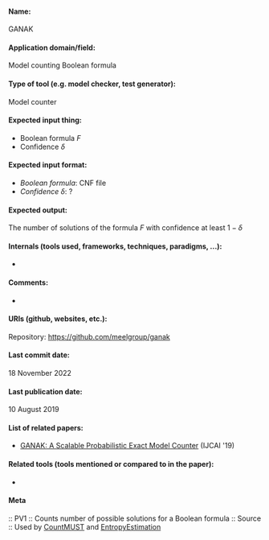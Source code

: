 #### Name:
GANAK

#### Application domain/field:
Model counting
Boolean formula

#### Type of tool (e.g. model checker, test generator):
Model counter

#### Expected input thing:
- Boolean formula $F$
- Confidence $\delta$

#### Expected input format:
- *Boolean formula*: CNF file
- *Confidence $\delta$*: ?

#### Expected output:
The number of solutions of the formula $F$ with confidence at least $1-\delta$

#### Internals (tools used, frameworks, techniques, paradigms, ...):
-

#### Comments:
-

#### URIs (github, websites, etc.):
Repository: https://github.com/meelgroup/ganak

#### Last commit date:
18 November 2022

#### Last publication date:
10 August 2019

#### List of related papers:
- [GANAK: A Scalable Probabilistic Exact Model Counter](https://dl.acm.org/doi/abs/10.5555/3367032.3367198) (IJCAI '19)

#### Related tools (tools mentioned or compared to in the paper):
-

#### Meta
:: PV1 :: Counts number of possible solutions for a Boolean formula
:: Source :: Used by [CountMUST](Tools/CountMUST.md) and [EntropyEstimation](Tools/EntropyEstimation.md)